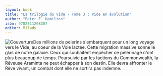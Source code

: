 ```yaml
---
layout: book
title: "La trilogie du vide - Tome 3 : Vide en évolution"
author: "Peter F. Hamilton"
isbn: 9782811208387
editor: Milady
---
```


![Couverture](/img/9782811208387.jpg)Des millions de pèlerins s'embarquent pour un long voyage vers le Vide, au coeur de la Voie lactée. Cette migration massive sonne le glas de notre galaxie. Ceux qui souhaitent empêcher ce pèlerinage n'ont plus beaucoup de temps. Poursuivie par les factions du Commonwealth, la Rêveuse Araminta ne peut échapper à son destin. Elle devra affronter le Rêve vivant, un combat dont elle ne sortira pas indemne.